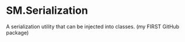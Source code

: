# SM.Serialization
A serialization utility that can be injected into classes. (my FIRST GitHub package)
